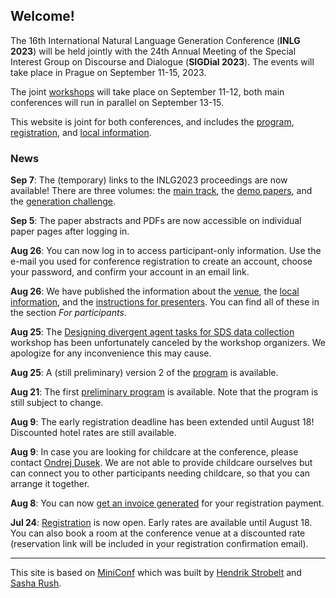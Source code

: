 ## Welcome!

The 16th International Natural Language Generation Conference (**INLG 2023**) will be held jointly with the 24th Annual Meeting of the Special Interest Group on Discourse and Dialogue (**SIGDial 2023**).
The events will take place in Prague on September 11-15, 2023.

The joint [workshops](workshops.html) will take place on September 11-12, both main conferences will run in parallel on September 13-15.

This website is joint for both conferences, and includes the [program](calendar.html), [registration](registration.html), and [local information](local.html).


### News

**Sep 7**: The (temporary) links to the INLG2023 proceedings are now available! There are three volumes: the [main track](https://preview.aclanthology.org/inlg-23-ingestion/volumes/2023.inlg-1/), the [demo papers](https://preview.aclanthology.org/inlg-23-ingestion/volumes/2023.inlg-demos/), and the [generation challenge](https://preview.aclanthology.org/inlg-23-ingestion/volumes/2023.inlg-genchal/).

**Sep 5**: The paper abstracts and PDFs are now accessible on individual paper pages after logging in.

**Aug 26**: You can now log in to access participant-only information. Use the e-mail you used for conference registration to create an account, choose your password, and confirm your account in an email link.

**Aug 26**: We have published the information about the [venue](/venue.html), the [local information](/local.html), and the [instructions for presenters](/presenters.html). You can find all of these in the section *For participants*.

**Aug 25**: The [Designing divergent agent tasks for SDS data collection](https://icsresearch.ucd.ie/sigDial23/web/index.html) workshop has been unfortunately canceled by the workshop organizers. We apologize for any inconvenience this may cause.

**Aug 25**: A (still preliminary) version 2 of the [program](calendar.html) is available.

**Aug 21**: The first [preliminary program](calendar.html) is available. Note that the program is still subject to change.

**Aug 9**: The early registration deadline has been extended until August 18! Discounted hotel rates are still available.

**Aug 9**: In case you are looking for childcare at the conference, please contact [Ondrej Dusek](https://ufal.mff.cuni.cz/ondrej-dusek). We are not able to provide childcare ourselves but can connect you to other participants needing childcare, so that you can arrange it together.

**Aug 8**: You can now [get an invoice generated](invoice.html) for your registration payment.

**Jul 24**: [Registration](registration.html) is now open. Early rates are available until August 18. You can also book a room at the conference venue at a discounted rate (reservation link will be included in your registration confirmation email).

---

This site is based on [MiniConf](https://github.com/Mini-Conf/Mini-Conf) which was built by [Hendrik Strobelt](http://twitter.com/hen_str) and [Sasha Rush](http://twitter.com/srush_nlp).

